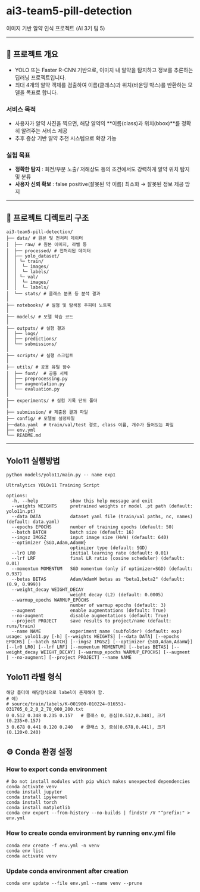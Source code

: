 ﻿# ai3-team5-pill-detection

이미지 기반 알약 인식 프로젝트 (AI 3기 팀 5)

---

## 🧪 프로젝트 개요
- YOLO 또는 Faster R-CNN 기반으로, 이미지 내 알약을 탐지하고 정보를 추론하는 딥러닝 프로젝트입니다.
- 최대 4개의 알약 객체를 검출하여 이름(클래스)과 위치(바운딩 박스)를 반환하는 모델을 목표로 합니다.

### 서비스 목적

- 사용자가 알약 사진을 찍으면, 해당 알약의 **이름(class)과 위치(bbox)**를 정확히 알려주는 서비스 제공
- 추후 증상 기반 알약 추천 시스템으로 확장 가능

### 실험 목표
- **정확한 탐지** : 회전/부분 노출/ 저해상도 등의 조건에서도 강력하게 알약 위치 탐지 및 분류
- **사용자 신뢰 확보** : false positive(잘못된 약 이름) 최소화 → 잘못된 정보 제공 방지
  
---

## 📁 프로젝트 디렉토리 구조
```
ai3-team5-pill-detection/    
├── data/ # 원본 및 전처리 데이터    
│  ├── raw/ # 원본 이미지, 라벨 등    
│  ├── processed/ # 전처리된 데이터    
│  ├── yolo_dataset/     
│  │ └─ train/     
│  │  └─ images/      
│  │  └─ labels/      
│  │ └─ val/     
│  │  └─ images/      
│  │  └─ labels/      
│  └── stats/ # 클래스 분포 등 분석 결과    
│
├── notebooks/ # 실험 및 탐색용 주피터 노트북    
│
├── models/ # 모델 학습 코드    
│
├── outputs/ # 실험 결과    
│  ├── logs/    
│  ├── predictions/    
│  └── submissions/    
│
├── scripts/ # 실행 스크립트    
│
├── utils/ # 공용 유틸 함수    
│  ├── font/  # 공통 서체
│  ├── preprocessing.py    
│  ├── augmentation.py    
│  └── evaluation.py    
│
├── experiments/ # 실험 기록 단위 폴더    
│
├── submission/ # 제출용 결과 파일    
├── config/ # 모델별 설정파일    
├──data.yaml  # train/val/test 경로, class 이름, 개수가 들어있는 파일    
├── env.yml    
└── README.md    
```
---

## Yolo11 실행방법
```
python models/yolo11/main.py -- name exp1

Ultralytics YOLOv11 Training Script

options:
  -h, --help            show this help message and exit
  --weights WEIGHTS     pretrained weights or model .pt path (default: yolo11n.pt)
  --data DATA           dataset yaml file (train/val paths, nc, names) (default: data.yaml)
  --epochs EPOCHS       number of training epochs (default: 50)
  --batch BATCH         batch size (default: 16)
  --imgsz IMGSZ         input image size (HxW) (default: 640)
  --optimizer {SGD,Adam,AdamW}
                        optimizer type (default: SGD)
  --lr0 LR0             initial learning rate (default: 0.01)
  --lrf LRF             final LR ratio (cosine scheduler) (default: 0.01)
  --momentum MOMENTUM   SGD momentum (only if optimizer=SGD) (default: 0.937)
  --betas BETAS         Adam/AdamW betas as "beta1,beta2" (default: (0.9, 0.999))
  --weight_decay WEIGHT_DECAY
                        weight decay (L2) (default: 0.0005)
  --warmup_epochs WARMUP_EPOCHS
                        number of warmup epochs (default: 3)
  --augment             enable augmentations (default: True)
  --no-augment          disable augmentations (default: True)
  --project PROJECT     save results to project/name (default: runs/train)
  --name NAME           experiment name (subfolder) (default: exp)
usage: yolo11.py [-h] [--weights WEIGHTS] [--data DATA] [--epochs EPOCHS] [--batch BATCH] [--imgsz IMGSZ] [--optimizer {SGD,Adam,AdamW}] [--lr0 LR0] [--lrf LRF] [--momentum MOMENTUM] [--betas BETAS] [--weight_decay WEIGHT_DECAY] [--warmup_epochs WARMUP_EPOCHS] [--augment | --no-augment] [--project PROJECT] --name NAME
```

## Yolo11 라벨 형식
```
해당 폴더에 해당형식으로 label이 존재해야 함.
# 예)
# source/train/labels/K-001900-010224-016551-031705_0_2_0_2_70_000_200.txt
0 0.512 0.348 0.235 0.157   # 클래스 0, 중심(0.512,0.348), 크기(0.235×0.157)
3 0.678 0.441 0.120 0.240   # 클래스 3, 중심(0.678,0.441), 크기(0.120×0.240)
```

## ⚙️ Conda 환경 설정
### How to export conda environment

```
# Do not install modules with pip which makes unexpected dependencies
conda activate venv
conda install jupyter
conda install ipykernel
conda install torch
conda install matplotlib
conda env export --from-history --no-builds | findstr /V "^prefix:" > env.yml
```

### How to create conda environment by running env.yml file
```
conda env create -f env.yml -n venv
conda env list
conda activate venv
```

### Update conda environment after creation
```
conda env update --file env.yml --name venv --prune
```
